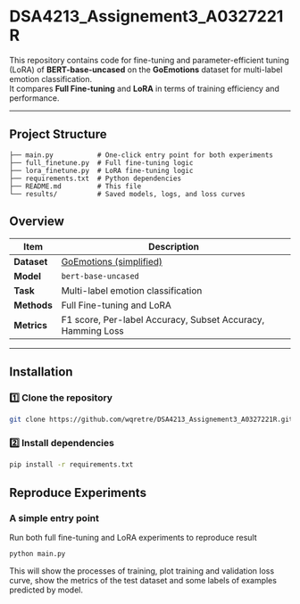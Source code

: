 # DSA4213_Assignement3_A0327221R

This repository contains code for fine-tuning and parameter-efficient tuning (LoRA) of **BERT-base-uncased** on the **GoEmotions** dataset for multi-label emotion classification.  
It compares **Full Fine-tuning** and **LoRA** in terms of training efficiency and performance.

---

## Project Structure
```goemotions-finetune/
├── main.py           # One-click entry point for both experiments
├── full_finetune.py  # Full fine-tuning logic
├── lora_finetune.py  # LoRA fine-tuning logic
├── requirements.txt  # Python dependencies
├── README.md         # This file
└── results/          # Saved models, logs, and loss curves
```

## Overview

| Item | Description |
|------|--------------|
| **Dataset** | [GoEmotions (simplified)](https://huggingface.co/datasets/go_emotions) |
| **Model** | `bert-base-uncased` |
| **Task** | Multi-label emotion classification |
| **Methods** | Full Fine-tuning and LoRA |
| **Metrics** | F1 score, Per-label Accuracy, Subset Accuracy, Hamming Loss |

---

## Installation

### 1️⃣ Clone the repository
```bash
git clone https://github.com/wqretre/DSA4213_Assignement3_A0327221R.git
```
### 2️⃣ Install dependencies

```bash
pip install -r requirements.txt
```

## Reproduce Experiments

### A simple entry point 
Run both full fine-tuning and LoRA experiments to reproduce result
```bash
python main.py
```
This will show the processes of training, plot training and validation loss curve, show the metrics of the test dataset and some labels of examples predicted by model.
